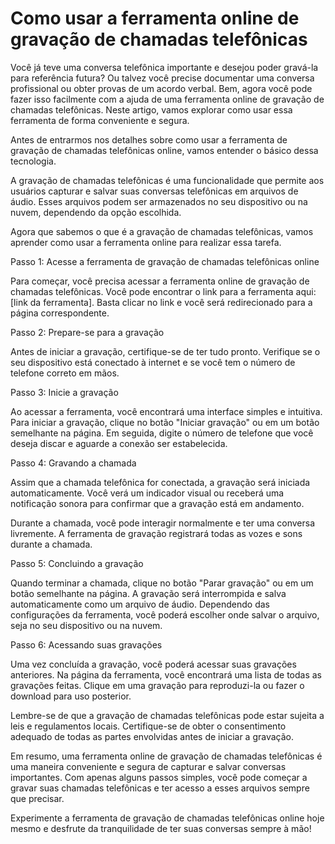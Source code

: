 Como usar a ferramenta online de gravação de chamadas telefônicas
=================================================================

Você já teve uma conversa telefônica importante e desejou poder gravá-la para referência futura? Ou talvez você precise documentar uma conversa profissional ou obter provas de um acordo verbal. Bem, agora você pode fazer isso facilmente com a ajuda de uma ferramenta online de gravação de chamadas telefônicas. Neste artigo, vamos explorar como usar essa ferramenta de forma conveniente e segura.

Antes de entrarmos nos detalhes sobre como usar a ferramenta de gravação de chamadas telefônicas online, vamos entender o básico dessa tecnologia.

A gravação de chamadas telefônicas é uma funcionalidade que permite aos usuários capturar e salvar suas conversas telefônicas em arquivos de áudio. Esses arquivos podem ser armazenados no seu dispositivo ou na nuvem, dependendo da opção escolhida.

Agora que sabemos o que é a gravação de chamadas telefônicas, vamos aprender como usar a ferramenta online para realizar essa tarefa.

Passo 1: Acesse a ferramenta de gravação de chamadas telefônicas online

Para começar, você precisa acessar a ferramenta online de gravação de chamadas telefônicas. Você pode encontrar o link para a ferramenta aqui: \[link da ferramenta\]. Basta clicar no link e você será redirecionado para a página correspondente.

Passo 2: Prepare-se para a gravação

Antes de iniciar a gravação, certifique-se de ter tudo pronto. Verifique se o seu dispositivo está conectado à internet e se você tem o número de telefone correto em mãos.

Passo 3: Inicie a gravação

Ao acessar a ferramenta, você encontrará uma interface simples e intuitiva. Para iniciar a gravação, clique no botão "Iniciar gravação" ou em um botão semelhante na página. Em seguida, digite o número de telefone que você deseja discar e aguarde a conexão ser estabelecida.

Passo 4: Gravando a chamada

Assim que a chamada telefônica for conectada, a gravação será iniciada automaticamente. Você verá um indicador visual ou receberá uma notificação sonora para confirmar que a gravação está em andamento.

Durante a chamada, você pode interagir normalmente e ter uma conversa livremente. A ferramenta de gravação registrará todas as vozes e sons durante a chamada.

Passo 5: Concluindo a gravação

Quando terminar a chamada, clique no botão "Parar gravação" ou em um botão semelhante na página. A gravação será interrompida e salva automaticamente como um arquivo de áudio. Dependendo das configurações da ferramenta, você poderá escolher onde salvar o arquivo, seja no seu dispositivo ou na nuvem.

Passo 6: Acessando suas gravações

Uma vez concluída a gravação, você poderá acessar suas gravações anteriores. Na página da ferramenta, você encontrará uma lista de todas as gravações feitas. Clique em uma gravação para reproduzi-la ou fazer o download para uso posterior.

Lembre-se de que a gravação de chamadas telefônicas pode estar sujeita a leis e regulamentos locais. Certifique-se de obter o consentimento adequado de todas as partes envolvidas antes de iniciar a gravação.

Em resumo, uma ferramenta online de gravação de chamadas telefônicas é uma maneira conveniente e segura de capturar e salvar conversas importantes. Com apenas alguns passos simples, você pode começar a gravar suas chamadas telefônicas e ter acesso a esses arquivos sempre que precisar.

Experimente a ferramenta de gravação de chamadas telefônicas online hoje mesmo e desfrute da tranquilidade de ter suas conversas sempre à mão!